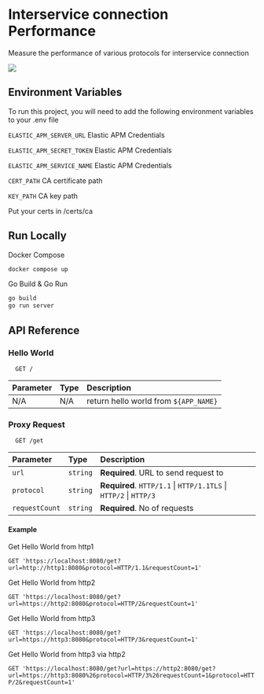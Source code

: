 
# Interservice connection Performance

Measure the performance of various protocols for interservice connection

<img src="https://storage.googleapis.com/poc-interservice-connection/poc.drawio.png"/>


## Environment Variables

To run this project, you will need to add the following environment variables to your .env file

`ELASTIC_APM_SERVER_URL` Elastic APM Credentials

`ELASTIC_APM_SECRET_TOKEN` Elastic APM Credentials

`ELASTIC_APM_SERVICE_NAME` Elastic APM Credentials

`CERT_PATH` CA certificate path

`KEY_PATH` CA key path

Put your certs in /certs/ca
## Run Locally

Docker Compose

```bash
docker compose up
```

Go Build & Go Run

```bash
go build
go run server
```
## API Reference

### Hello World

```http
  GET /
```

| Parameter | Type     | Description                |
| :-------- | :------- | :------------------------- |
|  N/A| N/A | return hello world from `${APP_NAME}` |

### Proxy Request

```http
  GET /get
```

| Parameter | Type     | Description                       |
| :-------- | :------- | :-------------------------------- |
| `url`      | `string` | **Required**. URL to send request to |
| `protocol` | `string` | **Required**. `HTTP/1.1` \| `HTTP/1.1TLS` \| `HTTP/2` \| `HTTP/3`|
| `requestCount` | `string` | **Required**. No of requests|
#### Example

Get Hello World from http1

`GET 'https://localhost:8080/get?url=http://http1:8080&protocol=HTTP/1.1&requestCount=1'`

Get Hello World from http2

`GET 'https://localhost:8080/get?url=https://http2:8080&protocol=HTTP/2&requestCount=1'`

Get Hello World from http3

`GET 'https://localhost:8080/get?url=https://http3:8080&protocol=HTTP/3&requestCount=1'`

Get Hello World from http3 via http2

`GET 'https://localhost:8080/get?url=https://http2:8080/get?url=https://http3:8080%26protocol=HTTP/3%26requestCount=1&protocol=HTTP/2&requestCount=1'`
